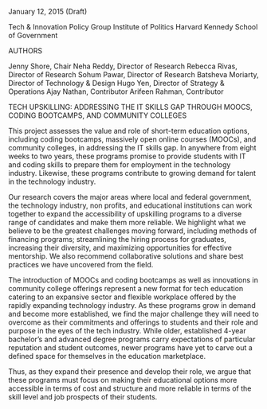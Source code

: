 January 12, 2015 (Draft)

Tech & Innovation Policy Group
Institute of Politics
Harvard Kennedy School of Government 
 
AUTHORS
 
Jenny Shore, Chair
Neha Reddy, Director of Research
Rebecca Rivas, Director of Research
Sohum Pawar, Director of Research
Batsheva Moriarty, Director of Technology & Design
Hugo Yen, Director of Strategy & Operations
Ajay Nathan, Contributor
Arifeen Rahman, Contributor
 
 
TECH UPSKILLING: ADDRESSING THE IT SKILLS GAP THROUGH MOOCS, CODING BOOTCAMPS, AND COMMUNITY COLLEGES

This project assesses the value and role of short-term education options, including coding bootcamps, massively open online courses (MOOCs), and community colleges, in addressing the IT skills gap. In anywhere from eight weeks to two years, these programs promise to provide students with IT and coding skills to prepare them for employment in the technology industry. Likewise, these programs contribute to growing demand for talent in the technology industry.
 
Our research covers the major areas where local and federal government, the technology industry, non profits, and educational institutions can work together to expand the accessibility of upskilling programs to a diverse range of candidates and make them more reliable. We highlight what we believe to be the greatest challenges moving forward, including methods of financing programs; streamlining the hiring process for graduates, increasing their diversity, and maximizing opportunities for effective mentorship. We also recommend collaborative solutions and share best practices we have uncovered from the field.
 
The introduction of MOOCs and coding bootcamps as well as innovations in community college offerings represent a new format for tech education catering to an expansive sector and flexible workplace offered by the rapidly expanding technology industry. As these programs grow in demand and become more established, we find the major challenge they will need to overcome as their commitments and offerings to students and their role and purpose in the eyes of the tech industry. While older, established 4-year bachelor’s and advanced degree programs carry expectations of particular reputation and student outcomes, newer programs have yet to carve out a defined space for themselves in the education marketplace.
 
Thus, as they expand their presence and develop their role, we argue that these programs must focus on making their educational options more accessible in terms of cost and structure and more reliable in terms of the skill level and job prospects of their students. 